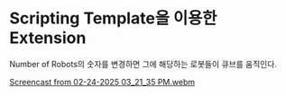 # Scripting Template을 이용한 Extension
Number of Robots의 숫자를 변경하면 그에 해당하는 로봇들이 큐브를 움직인다.

[Screencast from 02-24-2025 03_21_35 PM.webm](https://github.com/user-attachments/assets/6130eda7-c140-4d72-a8fe-172224cf6bfc)
